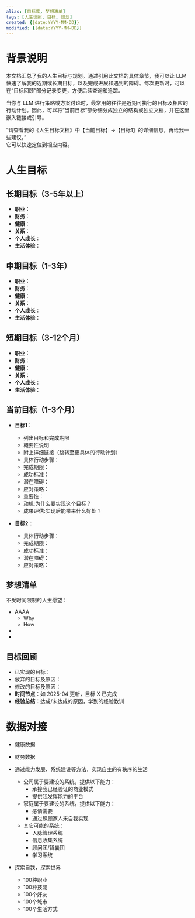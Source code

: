 ```yaml
---
alias: [目标库, 梦想清单]
tags: [人生快照, 目标, 规划]
created: {{date:YYYY-MM-DD}}
modified: {{date:YYYY-MM-DD}}
---
```

# 背景说明
本文档汇总了我的人生目标与规划。通过引用此文档的具体章节，我可以让 LLM 快速了解我的近期或长期目标，以及完成进展和遇到的障碍。每次更新时，可以在“目标回顾”部分记录变更，方便后续查询和追踪。

当你与 LLM 进行策略或方案讨论时，最常用的往往是近期可执行的目标及相应的行动计划。因此，可以将“当前目标”部分细分成独立的结构或独立文档，并在这里嵌入链接或引导。

“请查看我的《人生目标文档》中【当前目标】→【目标1】的详细信息，再给我一些建议。”  
它可以快速定位到相应内容。
# 人生目标

## 长期目标（3-5年以上）
- **职业**：
- **财务**：
- **健康**：
- **关系**：
- **个人成长**：
- **生活体验**：

## 中期目标（1-3年）
- **职业**：
- **财务**：
- **健康**：
- **关系**：
- **个人成长**：
- **生活体验**：

## 短期目标（3-12个月）
- **职业**：
- **财务**：
- **健康**：
- **关系**：
- **个人成长**：
- **生活体验**：

## 当前目标（1-3个月）
- **目标1**：
  - 列出目标和完成期限
  - 概要性说明
  - 附上详细链接（跳转至更具体的行动计划）
  - 具体行动步骤：
  - 完成期限：
  - 成功标准：
  - 潜在障碍：
  - 应对策略：
  - 重要性：
  - 动机:为什么要实现这个目标？
  - 成果评估:实现后能带来什么好处？
  
- **目标2**：
  - 具体行动步骤：
  - 完成期限：
  - 成功标准：
  - 潜在障碍：
  - 应对策略：

## 梦想清单
不受时间限制的人生愿望：
- AAAA
	- Why
	- How
-
-

## 目标回顾
- 已实现的目标：
- 放弃的目标及原因：
- 修改的目标及原因：
- **时间节点**：如 2025-04 更新，目标 X 已完成
- **经验总结**：达成/未达成的原因，学到的经验教训

# 数据对接
- 健康数据
- 财务数据

- 通过能力发展、系统建设等方法，实现自主的有秩序的生活
	- 公司属于要建设的系统，提供以下能力：
		- 承接我已经验证的商业模式
		- 提供我发挥能力的平台
	- 家庭属于要建设的系统，提供以下能力：
		- 感情需要
		- 通过照顾家人来自我实现
	- 其它可能的系统：
		- 人脉管理系统
		- 信息收集系统
		- 顾问团/智囊团
		- 学习系统
- 探索自我，探索世界
	- 100种职业
	- 100种技能
	- 100个好友
	- 100个城市
	- 100个生活方式